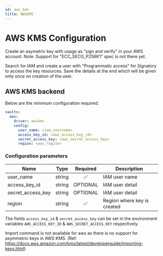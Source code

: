 ```yaml
---
id: aws_kms
title: AWSKMS
---
```


# AWS KMS Configuration

Create an asymetric key with usage as "sign and verify" in your AWS account.
Note: Support for "ECC_SECG_P256K1" spec is not there yet.

Search for IAM and create a user with "Programmatic access" for Signatory to access the key resources. Save the details at the end which will be given only once on creation of the user.

## AWS KMS backend

Below are the minimum configuration required.

```yaml
vaults:
  aws:
    driver: awskms
    config:
      user_name: <iam_username>
      access_key_id: <aws_access_key_id>
      secret_access_key: <aws_secret_access_key>
      region: <aws_region>
```

### Configuration parameters

Name | Type | Required | Description
-----|------|:--------:|------------
user_name | string |✅| IAM user name
access_key_id | string | OPTIONAL | IAM user detail
secret_access_key | string | OPTIONAL | IAM user detail
region | string | ✅ | Region where key is created

The fields `access_key_id` & `secret_access_key` can be set in the environment variables `AWS_ACCESS_KEY_ID` & `AWS_SECRET_ACCESS_KEY` respectively.

Import command is not available for aws as there is no support for asymmetric keys in AWS KMS. (Ref: <https://docs.aws.amazon.com/kms/latest/developerguide/importing-keys.html>)
